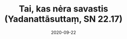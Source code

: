 ---
layout: page
title: 'Tai, kas nėra savastis (Yadanattāsuttaṃ, SN 22.17)'
category: susijusios suttos
index: 
     - Nesavastingumas (anattā)
sortIndex: 22017
date: 2020-09-22
tags: 
     - Nesavastingumas (anattā)
suttacentral: sn22.17
---